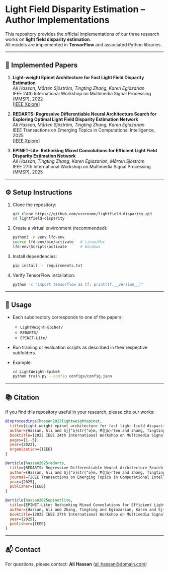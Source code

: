 # Light Field Disparity Estimation – Author Implementations

This repository provides the official implementations of our three research works on **light field disparity estimation**.  
All models are implemented in **TensorFlow** and associated Python libraries.

---

## 📄 Implemented Papers

1. **Light-weight Epinet Architecture for Fast Light Field Disparity Estimation**  
   *Ali Hassan, Mårten Sjöström, Tingting Zhang, Karen Egiazarian*  
   IEEE 24th International Workshop on Multimedia Signal Processing (MMSP), 2022  
   [[IEEE Xplore]](https://ieeexplore.ieee.org/document/9949378)

2. **REDARTS: Regressive Differentiable Neural Architecture Search for Exploring Optimal Light Field Disparity Estimation Network**  
   *Ali Hassan, Mårten Sjöström, Tingting Zhang, Karen Egiazarian*  
   IEEE Transactions on Emerging Topics in Computational Intelligence, 2025   
   [[IEEE Xplore]](https://ieeexplore.ieee.org/document/11141437)  

3. **EPINET-Lite: Rethinking Mixed Convolutions for Efficient Light Field Disparity Estimation Network**  
   *Ali Hassan, Tingting Zhang, Karen Egiazarian, Mårten Sjöström*  
   IEEE 27th International Workshop on Multimedia Signal Processing (MMSP), 2025  

---

## ⚙️ Setup Instructions

1. Clone the repository:
   ```bash
   git clone https://github.com/username/lightfield-disparity.git
   cd lightfield-disparity
   ```

2. Create a virtual environment (recommended):
   ```bash
   python3 -m venv lfd-env
   source lfd-env/bin/activate   # Linux/Mac
   lfd-env\Scripts\activate      # Windows
   ```

3. Install dependencies:
   ```bash
   pip install -r requirements.txt
   ```

4. Verify TensorFlow installation:
   ```bash
   python -c "import tensorflow as tf; print(tf.__version__)"
   ```

---

## 🚀 Usage

- Each subdirectory corresponds to one of the papers:
  - `LightWeight-EpiNet/`
  - `REDARTS/`
  - `EPINET-Lite/`

- Run training or evaluation scripts as described in their respective subfolders.  
- Example:
  ```bash
  cd LightWeight-EpiNet
  python train.py --config configs/config.json
  ```

---

## 📚 Citation

If you find this repository useful in your research, please cite our works:

```bibtex
@inproceedings{hassan2022lightweightepinet, 
  title={Light-weight epinet architecture for fast light field disparity estimation},
  author={Hassan, Ali and Sj{"o}str{"o}m, M{a}rten and Zhang, Tingting and Egiazarian, Karen},
  booktitle={2022 IEEE 24th International Workshop on Multimedia Signal Processing (MMSP)},
  pages={1--5},
  year={2022},
  organization={IEEE}
}

@article{hassan2025redarts,
  title={REDARTS: Regressive Differentiable Neural Architecture Search for Exploring Optimal Light Field Disparity Estimation Network},
  author={Hassan, Ali and Sj{"o}str{"o}m, M{a}rten and Zhang, Tingting and Egiazarian, Karen},
  journal={IEEE Transactions on Emerging Topics in Computational Intelligence},
  year={2025},
  publisher={IEEE}
}

@article{hassan2025epinetlite, 
  title={EPINET-Lite: Rethinking Mixed Convolutions for Efficient Light Field Disparity Estimation Network}, 
  author={Hassan, Ali and Zhang, Tingting and Egiazarian, Karen and Sj{"o}str{"o}m, M{a}rten}, 
  booktitle={2025 IEEE 27th International Workshop on Multimedia Signal Processing (MMSP)}, 
  year={2025},
  publisher={IEEE}
}
```

---

## 📬 Contact

For questions, please contact: **Ali Hassan** (ali.hassan@domain.com)
